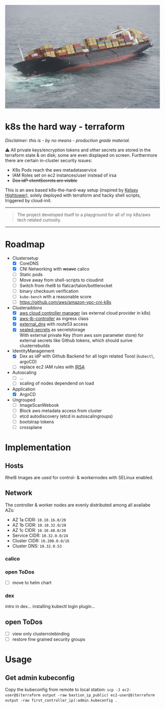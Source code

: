 ![Failed Containership](docs/containership.jpg)

# k8s the hard way - terraform
*Disclaimer: this is - by no means - production grade material.*

:warning: All private keys/encryption tokens and other secrets are stored in the terraform
state & on disk; some are even displayed on screen.
Furthermore there are certain in-cluster security issues:
* K8s Pods reach the aws metadataservice
* IAM Roles set on ec2 instances/user instead of irsa
* ~~Dex idP clientSecrets are visible~~

This is an aws based k8s-the-hard-way setup (inspired by [Kelsey Hightower](https://github.com/kelseyhightower/kubernetes-the-hard-way)), solely deployed with terraform and
hacky shell scripts, triggered by cloud-init.

---
> The project developed itself to a playground for all of my k8s/aws tech related curiosity.
---

# Roadmap
- Clustersetup
  - [x] CoreDNS
  - [x] CNI Networking with ~~weave~~ calico
  - [ ] Static pods
  - [ ] Move away from shell-scripts to cloudinit
  - [ ] Switch from rhel8 to flatcar/talon/bottlerocket
  - [ ] binary checksum verification
  - [ ] `kube-bench` with a reasonable score
  - [ ] https://github.com/aws/amazon-vpc-cni-k8s
- Clusteraddons
  - [x] [aws cloud controller manager](https://github.com/kubernetes/cloud-provider-aws) (as external cloud provider in k8s)
  - [x] [aws-lb-controller](https://github.com/kubernetes-sigs/aws-load-balancer-controller) as ingress class
  - [x] [external_dns](https://github.com/kubernetes-sigs/external-dns) with route53 access
  - [x] [sealed-secrets](https://github.com/bitnami-labs/sealed-secrets) as secretstorage  
    With external private Key (from aws ssm parameter store) for external secrets
    like Github tokens, which should surive clusterrebuilds
- IdentityManagement
  - [x] Dex as idP with Github Backend for all login related Toosl (`kubectl`, argoCD)
  - [ ] replace ec2 IAM rules with [IRSA](https://aws.amazon.com/blogs/opensource/introducing-fine-grained-iam-roles-service-accounts/)
- Autoscaling
  - [ ] ...
  - [ ] scaling of nodes dependend on load
- Application
  - [x] ArgoCD

- Ungrouped
  - [ ] ImageScanWebook
  - [ ] Block aws metadata access from cluster
  - [ ] etcd autodiscovery (etcd in autoscalingroups)
  - [ ] bootstrap tokens
  - [ ] crossplane

# Implementation
## Hosts
Rhel8 Images are used for control- & workernodes with SELinux enabled.

## Network
The controller & worker nodes are evenly distributed among all availabe AZs:
- AZ 1a CIDR: `10.10.16.0/20`
- AZ 1b CIDR: `10.10.32.0/20`
- AZ 1c CIDR: `10.10.48.0/20`
- Service CIDR: `10.32.0.0/24`
- Cluster CIDR: `10.200.0.0/16`
- Cluster DNS: `10.32.0.53`

### calico
### open ToDos
- [ ] move to helm chart

### dex
intro in dex...
installing kubectl login plugin...

## open ToDos
- [ ] view only clusterrolebinding
- [ ] restore fine grained security groups

# Usage
## Get admin kubeconfig
Copy the kubeconfig from remote to local station:
`scp -J ec2-user@$(terraform output -raw bastion_ip_public) ec2-user@$(terraform output -raw first_controller_ip):admin.kubeconfig .`


